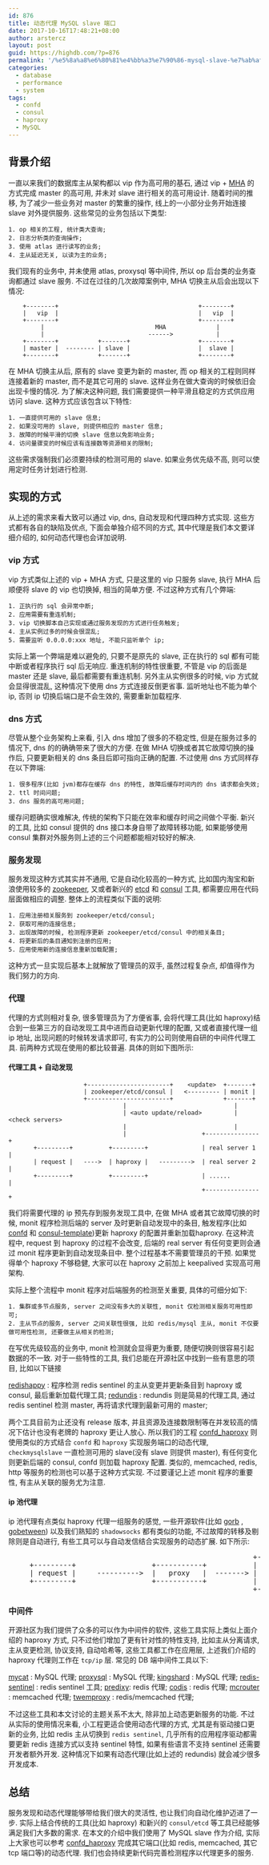 ```yaml
---
id: 876
title: 动态代理 MySQL slave 端口
date: 2017-10-16T17:48:21+08:00
author: arstercz
layout: post
guid: https://highdb.com/?p=876
permalink: '/%e5%8a%a8%e6%80%81%e4%bb%a3%e7%90%86-mysql-slave-%e7%ab%af%e5%8f%a3/'
categories:
  - database
  - performance
  - system
tags:
  - confd
  - consul
  - haproxy
  - MySQL
---
```

## 背景介绍

一直以来我们的数据库主从架构都以 vip 作为高可用的基石, 通过 vip + [MHA](https://github.com/yoshinorim/mha4mysql-manager) 的方式完成 master 的高可用, 并未对 slave 进行相关的高可用设计. 随着时间的推移, 为了减少一些业务对 master 的繁重的操作, 线上的一小部分业务开始连接 slave 对外提供服务. 这些常见的业务包括以下类型:
```
1. op 相关的工程, 统计类大查询;
2. 日志分析类的查询操作;
3. 使用 atlas 进行读写的业务;
4. 主从延迟无关, 以读为主的业务;
```

我们现有的业务中, 并未使用 atlas, proxysql 等中间件, 所以 op 后台类的业务查询都通过 slave 服务.  不过在过往的几次故障案例中, MHA 切换主从后会出现以下情况:
```
    +--------+                                       +--------+
    |   vip  |                                       |   vip  |
    +--------+                                       +--------+
         |                               MHA              |
         |                             ------>            |
    +--------+           +-------+                   +--------+
    | master |  -------- | slave |                   |  slave |
    +--------+           +-------+                   +--------+
```

在 MHA 切换主从后, 原有的 slave 变更为新的 master, 而 op 相关的工程则同样连接着新的 master, 而不是其它可用的 slave. 这样业务在做大查询的时候依旧会出现卡慢的情况. 为了解决这种问题, 我们需要提供一种平滑且稳定的方式供应用访问 slave. 这种方式应该包含以下特性:
```
1. 一直提供可用的 slave 信息;
2. 如果没可用的 slave, 则提供相应的 master 信息;
3. 故障的时候平滑的切换 slave 信息以免影响业务;
4. 访问量骤变的时候应该有连接数等资源相关的限制;
```

这些需求强制我们必须要持续的检测可用的 slave. 如果业务优先级不高, 则可以使用定时任务计划进行检测.

## 实现的方式

从上述的需求来看大致可以通过 vip, dns, 自动发现和代理四种方式实现. 这些方式都有各自的缺陷及优点, 下面会单独介绍不同的方式, 其中代理是我们本文要详细介绍的, 如何动态代理也会详加说明. 

### vip 方式

vip 方式类似上述的 vip + MHA 方式, 只是这里的 vip 只服务 slave, 执行 MHA 后顺便将 slave 的 vip 也切换掉, 相当的简单方便. 不过这种方式有几个弊端:
```
1. 正执行的 sql 会异常中断;
2. 应用需要有重连机制;
3. vip 切换脚本自己实现或通过服务发现的方式进行任务触发;
4. 主从实例过多的时候会很混乱;
5. 需要监听 0.0.0.0:xxx 地址, 不能只监听单个 ip;
```

实际上第一个弊端是难以避免的, 只要不是原先的 slave, 正在执行的 sql 都有可能中断或者程序执行 sql 后无响应. 重连机制的特性很重要, 不管是 vip 的后面是 master 还是 slave, 最后都需要有重连机制. 另外主从实例很多的时候, vip 方式就会显得很混乱, 这种情况下使用 dns 方式连接反倒更省事. 监听地址也不能为单个 ip, 否则 ip 切换后端口是不会生效的, 需要重新加载程序.

### dns 方式

尽管从整个业务架构上来看, 引入 dns 增加了很多的不稳定性, 但是在服务过多的情况下, dns 的的确确带来了很大的方便. 在做 MHA 切换或者其它故障切换的操作后, 只要更新相关的 dns 条目后即可指向正确的配置. 不过使用 dns 方式同样存在以下弊端:
```
1. 很多程序(比如 jvm)都存在缓存 dns 的特性, 故障后缓存时间内的 dns 请求都会失效;
2. ttl 时间问题;
3. dns 服务的高可用问题;
```

缓存问题确实很难解决, 传统的架构下只能在效率和缓存时间之间做个平衡. 新兴的工具, 比如 consul 提供的 dns 接口本身自带了故障转移功能, 如果能够使用 consul 集群对外服务则上述的三个问题都能相对较好的解决.

### 服务发现

服务发现这种方式其实并不通用, 它是自动化较高的一种方式, 比如国内淘宝和新浪使用较多的 [zookeeper](https://zookeeper.apache.org/), 又或者新兴的 [etcd](https://coreos.com/etcd) 和 [consul](https://coreos.com/etcd) 工具, 都需要应用在代码层面做相应的调整. 整体上的流程类似下面的说明:
```
1. 应用注册相关服务到 zookeeper/etcd/consul;
2. 获取可用的连接信息;
3. 出现故障的时候, 检测程序更新 zookeeper/etcd/consul 中的相关条目;
4. 将更新后的条目通知到注册的应用;
5. 应用使用新的连接信息重新加载配置;
```


这种方式一旦实现后基本上就解放了管理员的双手, 虽然过程复杂点, 却值得作为我们努力的方向.

### 代理

代理的方式则相对复杂, 很多管理员为了方便省事, 会将代理工具(比如 haproxy)结合到一些第三方的自动发现工具中进而自动更新代理的配置, 又或者直接代理一组 ip 地址, 出现问题的时候转发请求即可, 有实力的公司则使用自研的中间件代理工具. 前两种方式现在使用的都比较普遍. 具体的则如下图所示:

#### 代理工具 + 自动发现
```
                     +-----------------------+    <update>  +-------+
                     | zookeeper/etcd/consul |   <--------- | monit |
                     +-----------------------+              +-------+
                                |                              |
                                | <auto update/reload>         | <check servers> 
                                |                              |
                                |                     +---------------+
       +---------+          +---------+               | real server 1 |
       | request |   ---->  | haproxy |   --------->  | real server 2 |
       +---------+          +---------+               | ......        |
                                                      +---------------+
```

我们将需要代理的 ip 预先存到服务发现工具中, 在做 MHA 或者其它故障切换的时候,  monit 程序检测后端的 server 及时更新自动发现中的条目, 触发程序(比如 [confd](https://github.com/kelseyhightower/confd) 和 [consul-template](https://github.com/hashicorp/consul-template))更新 haproxy 的配置并重新加载haproxy. 在这种流程中, request 到 haproxy 的过程不会改变,  后端的 real server 有任何变更则会通过 monit 程序更新到自动发现条目中. 整个过程基本不需要管理员的干预. 如果觉得单个 haproxy 不够稳健, 大家可以在 haproxy 之前加上 keepalived 实现高可用架构.

实际上整个流程中 monit 程序对后端服务的检测至关重要, 具体的可细分如下:
```
1. 集群或多节点服务, server 之间没有多大的关联性, monit 仅检测相关服务可用性即可;
2. 主从节点的服务, server 之间关联性很强, 比如 redis/mysql 主从, monit 不仅要做可用性检测, 还要做主从相关的检测;
```

在写优先级较高的业务中, monit 检测就会显得更为重要, 随便切换则很容易引起数据的不一致. 对于一些特性的工具, 我们总能在开源社区中找到一些有意思的项目, 比如以下链接

 [redishappy](https://github.com/mdevilliers/redishappy) : 程序检测 redis sentinel 的主从变更并更新条目到 haproxy 或 consul, 最后重新加载代理工具;
[redundis](https://github.com/nanopack/redundis) : redundis 则是简易的代理工具, 通过 redis sentinel 检测 master, 再将请求代理到最新可用的 master;

两个工具目前为止还没有 release 版本, 并且资源及连接数限制等在并发较高的情况下估计也没有老牌的 haproxy 更让人放心. 所以我们的工程 [confd_haproxy](https://github.com/arstercz/confd_haproxy) 则使用类似的方式结合 `confd` 和 `haproxy` 实现服务端口的动态代理, `checkmysqlslave` 一直检测可用的 slave(没有 slave 则提供 master), 有任何变化则更新后端的 consul, confd 则加载 haproxy 配置. 类似的, memcached, redis, http 等服务的检测也可以基于这种方式实现. 不过要谨记上述 monit 程序的重要性, 有主从关联的服务尤为注意. 

#### ip 池代理

ip 池代理有点类似 haproxy 代理一组服务的感觉, 一些开源软件(比如 [gorb](https://github.com/kobolog/gorb) , [gobetween](https://github.com/yyyar/gobetween)) 以及我们熟知的 `shadowsocks` 都有类似的功能, 不过故障的转移及剔除则是自动进行, 有些工具可以与自动发信结合实现服务的动态扩展. 如下所示:

<pre>
                                                          +----------+
     +---------+                  +-----------+           | server 1 |
     | request |     ---------->  |   proxy   |  -------> | server 2 |
     +---------+                  +-----------+           | ...      |
                                                          +----------+
</pre>

### 中间件

开源社区为我们提供了众多的可以作为中间件的软件, 这些工具实际上类似上面介绍的 haproxy 方式, 只不过他们增加了更有针对性的特性支持, 比如主从分离请求, 主从变更检测, 协议支持, 自动哈希等, 这些工具都工作在应用层, 上述我们介绍的 haproxy 代理则工作在 `tcp/ip` 层. 常见的 DB 端中间件工具以下:

[mycat](https://github.com/MyCATApache/Mycat-Server) : MySQL 代理;
[proxysql](https://github.com/sysown/proxysql)  : MySQL 代理;
[kingshard](https://github.com/flike/kingshard) : MySQL 代理;
[redis-sentinel](https://redis.io/topics/sentinel) : redis sentinel 工具;
[predixy](https://github.com/joyieldInc/predixy): redis 代理;
[codis](https://github.com/CodisLabs/codis) : redis 代理;
[mcrouter](https://github.com/facebook/mcrouter) : memcached 代理;
[twemproxy](https://github.com/twitter/twemproxy) : redis/memcached 代理;

不过这些工具和本文讨论的主题关系不太大, 除非加上动态更新服务的功能. 不过从实际的使用情况来看, 小工程更适合使用动态代理的方式, 尤其是有驱动接口更新的业务, 比如 redis 主从切换到 `redis sentinel`, 几乎所有的应用程序驱动都需要更新 redis 连接方式以支持 sentinel 特性, 如果有些语言不支持 sentinel 还需要开发者额外开发. 这种情况下如果有动态代理(比如上述的 redundis) 就会减少很多开发成本.

## 总结

服务发现和动态代理能够带给我们很大的灵活性, 也让我们向自动化维护迈进了一步.  实际上结合传统的工具(比如 haproxy) 和新兴的 `consul/etcd` 等工具已经能够满足我们大多数的需求. 在本文的介绍中我们使用了 MySQL slave 作为介绍, 实际上大家也可以参考 [confd_haproxy](https://github.com/arstercz/confd_haproxy) 完成其它端口(比如 redis, memcached, 其它 tcp 端口等)的动态代理.  我们也会持续更新代码完善检测程序以代理更多的服务.